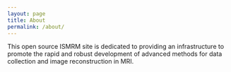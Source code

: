 ```yaml
---
layout: page
title: About
permalink: /about/
---
```


This open source ISMRM site is dedicated to providing an infrastructure to
promote the rapid and robust development of advanced methods for data
collection and image reconstruction in MRI.
